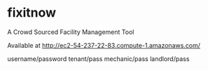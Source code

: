 # fixitnow

A Crowd Sourced Facility Management Tool

Available at http://ec2-54-237-22-83.compute-1.amazonaws.com/

username/password
tenant/pass
mechanic/pass
landlord/pass
